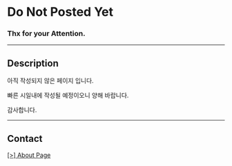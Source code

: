 # Do Not Posted Yet

### Thx for your Attention.

---

## Description

아직 작성되지 않은 페이지 입니다.

빠른 시일내에 작성될 예정이오니 양해 바랍니다.

감사합니다.

---

## Contact

[[>] About Page](http://zero.shotlearni.ng/about/) 